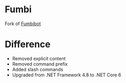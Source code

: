 # Fumbi
Fork of [Fumbibot](https://github.com/aizuon/FumbiBot)

# Difference
- Removed explicit content
- Removed command prefix
- Added slash commands
- Upgraded from .NET Framework 4.8 to .NET Core 6
